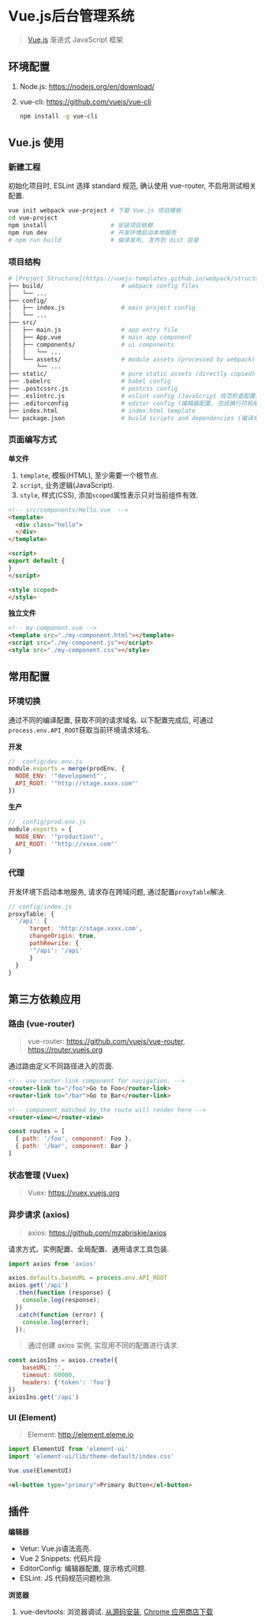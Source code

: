 # Vue.js后台管理系统

> [Vue.js](https://cn.vuejs.org) 渐进式 JavaScript 框架

## 环境配置

1. Node.js: <https://nodejs.org/en/download/>
2. vue-cli: <https://github.com/vuejs/vue-cli>

    ```bash
    npm install -g vue-cli
    ```

## Vue.js 使用

### 新建工程

初始化项目时, ESLint 选择 standard 规范, 确认使用 vue-router, 不启用测试相关配置.

```bash
vue init webpack vue-project # 下载 Vue.js 项目模板
cd vue-project
npm install                  # 安装项目依赖
npm run dev                  # 开发环境启动本地服务
# npm run build              # 编译发布, 发布到 dist 目录
```

### 项目结构

```bash
# [Project Structure](https://vuejs-templates.github.io/webpack/structure.html)
├── build/                      # webpack config files
│   └── ...
├── config/
│   ├── index.js                # main project config
│   └── ...
├── src/
│   ├── main.js                 # app entry file
│   ├── App.vue                 # main app component
│   ├── components/             # ui components
│   │   └── ...
│   └── assets/                 # module assets (processed by webpack)
│       └── ...
├── static/                     # pure static assets (directly copied)
├── .babelrc                    # babel config
├── .postcssrc.js               # postcss config
├── .eslintrc.js                # eslint config (JavaScript 规范检查配置)
├── .editorconfig               # editor config (编辑器配置, 包括换行符和缩进空格设置等)
├── index.html                  # index.html template
└── package.json                # build scripts and dependencies (编译命令及安装包依赖等)
```

### 页面编写方式

**单文件**

1. `template`, 模板(HTML), 至少需要一个根节点.
2. `script`, 业务逻辑(JavaScript).
3. `style`, 样式(CSS), 添加`scoped`属性表示只对当前组件有效.

```html
<!-- src/components/Hello.vue  -->
<template>
  <div class="hello">
  </div>
</template>

<script>
export default {
}
</script>

<style scoped>
</style>
```

**独立文件**

```html
<!-- my-component.vue -->
<template src="./my-component.html"></template>
<script src="./my-component.js"></script>
<style src="./my-component.css"></style>
```

## 常用配置

### 环境切换

通过不同的编译配置, 获取不同的请求域名. 以下配置完成后, 可通过`process.env.API_ROOT`获取当前环境请求域名.

**开发**

```javascript
//  config/dev.env.js
module.exports = merge(prodEnv, {
  NODE_ENV: '"development"',
  API_ROOT: '"http://stage.xxxx.com"'
})
```

**生产**

```javascript
//  config/prod.env.js
module.exports = {
  NODE_ENV: '"production"',
  API_ROOT: '"http://xxxx.com"'
}
```

### 代理

开发环境下启动本地服务, 请求存在跨域问题, 通过配置`proxyTable`解决.

```javascript
// config/index.js
proxyTable: {
  '/api': {
      target: 'http://stage.xxxx.com',
      changeOrigin: true,
      pathRewrite: {
      '^/api': '/api'
      }
  }
}
```

## 第三方依赖应用

### 路由 (vue-router)

> vue-router: <https://github.com/vuejs/vue-router>, <https://router.vuejs.org>

通过路由定义不同路径进入的页面.

```html
<!-- use router-link component for navigation. -->
<router-link to="/foo">Go to Foo</router-link>
<router-link to="/bar">Go to Bar</router-link>

<!-- component matched by the route will render here -->
<router-view></router-view>
```

```javascript
const routes = [
  { path: '/foo', component: Foo },
  { path: '/bar', component: Bar }
]
```

### 状态管理 (Vuex)

> Vuex: <https://vuex.vuejs.org>

### 异步请求 (axios)

> axios: <https://github.com/mzabriskie/axios>

请求方式、实例配置、全局配置、通用请求工具包装.

```javascript
import axios from 'axios'

axios.defaults.baseURL = process.env.API_ROOT
axios.get('/api')
  .then(function (response) {
    console.log(response);
  })
  .catch(function (error) {
    console.log(error);
  });
```

> 通过创建 axios 实例, 实现用不同的配置进行请求.

```javascript
const axiosIns = axios.create({
	baseURL: '',
	timeout: 60000,
	headers: {'token': 'foo'}
})
axiosIns.get('/api')
```

### UI (Element)

> Element: <http://element.eleme.io>

```javascript
import ElementUI from 'element-ui'
import 'element-ui/lib/theme-default/index.css'

Vue.use(ElementUI)
```

```html
<el-button type="primary">Primary Button</el-button>
```

## 插件

**编辑器**

- Vetur: Vue.js语法高亮.
- Vue 2 Snippets: 代码片段
- EditorConfig: 编辑器配置, 提示格式问题.
- ESLint: JS 代码规范问题检测.

**浏览器**

1. vue-devtools: 浏览器调试. [从源码安装](https://github.com/vuejs/vue-devtools), [Chrome 应用商店下载](https://chrome.google.com/webstore/detail/vuejs-devtools/nhdogjmejiglipccpnnnanhbledajbpd?hl=zh-CN)
